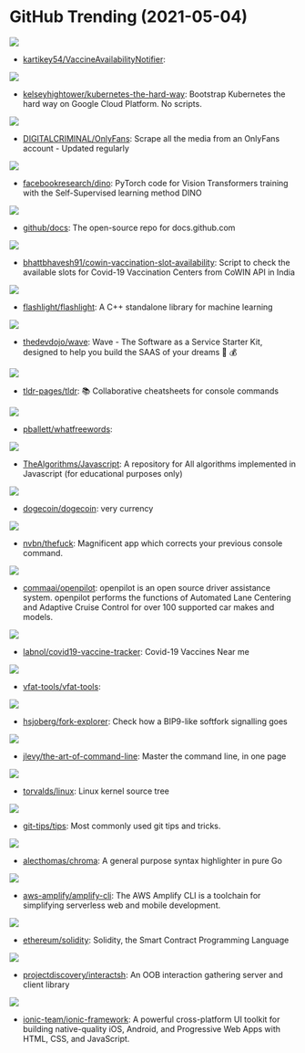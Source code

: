 # GitHub Trending (2021-05-04)

![](https://img.shields.io/badge/JavaScript-New%2074-green?style=flat-square&logo=appveyor)
- [kartikey54/VaccineAvailabilityNotifier](https://github.com/kartikey54/VaccineAvailabilityNotifier): 

![](https://img.shields.io/badge/none-New%20183-green?style=flat-square&logo=appveyor)
- [kelseyhightower/kubernetes-the-hard-way](https://github.com/kelseyhightower/kubernetes-the-hard-way): Bootstrap Kubernetes the hard way on Google Cloud Platform. No scripts.

![](https://img.shields.io/badge/Python-New%20111-green?style=flat-square&logo=appveyor)
- [DIGITALCRIMINAL/OnlyFans](https://github.com/DIGITALCRIMINAL/OnlyFans): Scrape all the media from an OnlyFans account - Updated regularly

![](https://img.shields.io/badge/Python-New%20253-green?style=flat-square&logo=appveyor)
- [facebookresearch/dino](https://github.com/facebookresearch/dino): PyTorch code for Vision Transformers training with the Self-Supervised learning method DINO

![](https://img.shields.io/badge/JavaScript-New%20175-green?style=flat-square&logo=appveyor)
- [github/docs](https://github.com/github/docs): The open-source repo for docs.github.com

![](https://img.shields.io/badge/Jupyter%20Notebook-New%2034-green?style=flat-square&logo=appveyor)
- [bhattbhavesh91/cowin-vaccination-slot-availability](https://github.com/bhattbhavesh91/cowin-vaccination-slot-availability): Script to check the available slots for Covid-19 Vaccination Centers from CoWIN API in India

![](https://img.shields.io/badge/C%2B%2B-New%20115-green?style=flat-square&logo=appveyor)
- [flashlight/flashlight](https://github.com/flashlight/flashlight): A C++ standalone library for machine learning

![](https://img.shields.io/badge/PHP-New%20175-green?style=flat-square&logo=appveyor)
- [thedevdojo/wave](https://github.com/thedevdojo/wave): Wave - The Software as a Service Starter Kit, designed to help you build the SAAS of your dreams 🚀 💰

![](https://img.shields.io/badge/Markdown-New%20146-green?style=flat-square&logo=appveyor)
- [tldr-pages/tldr](https://github.com/tldr-pages/tldr): 📚 Collaborative cheatsheets for console commands

![](https://img.shields.io/badge/HTML-New%2030-green?style=flat-square&logo=appveyor)
- [pballett/whatfreewords](https://github.com/pballett/whatfreewords): 

![](https://img.shields.io/badge/JavaScript-New%20228-green?style=flat-square&logo=appveyor)
- [TheAlgorithms/Javascript](https://github.com/TheAlgorithms/Javascript): A repository for All algorithms implemented in Javascript (for educational purposes only)

![](https://img.shields.io/badge/C%2B%2B-New%20216-green?style=flat-square&logo=appveyor)
- [dogecoin/dogecoin](https://github.com/dogecoin/dogecoin): very currency

![](https://img.shields.io/badge/Python-New%20113-green?style=flat-square&logo=appveyor)
- [nvbn/thefuck](https://github.com/nvbn/thefuck): Magnificent app which corrects your previous console command.

![](https://img.shields.io/badge/C%2B%2B-New%20268-green?style=flat-square&logo=appveyor)
- [commaai/openpilot](https://github.com/commaai/openpilot): openpilot is an open source driver assistance system. openpilot performs the functions of Automated Lane Centering and Adaptive Cruise Control for over 100 supported car makes and models.

![](https://img.shields.io/badge/HTML-New%2011-green?style=flat-square&logo=appveyor)
- [labnol/covid19-vaccine-tracker](https://github.com/labnol/covid19-vaccine-tracker): Covid-19 Vaccines Near me

![](https://img.shields.io/badge/JavaScript-New%2041-green?style=flat-square&logo=appveyor)
- [vfat-tools/vfat-tools](https://github.com/vfat-tools/vfat-tools): 

![](https://img.shields.io/badge/TypeScript-New%205-green?style=flat-square&logo=appveyor)
- [hsjoberg/fork-explorer](https://github.com/hsjoberg/fork-explorer): Check how a BIP9-like softfork signalling goes

![](https://img.shields.io/badge/none-New%20266-green?style=flat-square&logo=appveyor)
- [jlevy/the-art-of-command-line](https://github.com/jlevy/the-art-of-command-line): Master the command line, in one page

![](https://img.shields.io/badge/C-New%20149-green?style=flat-square&logo=appveyor)
- [torvalds/linux](https://github.com/torvalds/linux): Linux kernel source tree

![](https://img.shields.io/badge/JavaScript-New%20114-green?style=flat-square&logo=appveyor)
- [git-tips/tips](https://github.com/git-tips/tips): Most commonly used git tips and tricks.

![](https://img.shields.io/badge/Go-New%2046-green?style=flat-square&logo=appveyor)
- [alecthomas/chroma](https://github.com/alecthomas/chroma): A general purpose syntax highlighter in pure Go

![](https://img.shields.io/badge/TypeScript-New%2023-green?style=flat-square&logo=appveyor)
- [aws-amplify/amplify-cli](https://github.com/aws-amplify/amplify-cli): The AWS Amplify CLI is a toolchain for simplifying serverless web and mobile development.

![](https://img.shields.io/badge/C%2B%2B-New%2055-green?style=flat-square&logo=appveyor)
- [ethereum/solidity](https://github.com/ethereum/solidity): Solidity, the Smart Contract Programming Language

![](https://img.shields.io/badge/Go-New%2060-green?style=flat-square&logo=appveyor)
- [projectdiscovery/interactsh](https://github.com/projectdiscovery/interactsh): An OOB interaction gathering server and client library

![](https://img.shields.io/badge/TypeScript-New%20104-green?style=flat-square&logo=appveyor)
- [ionic-team/ionic-framework](https://github.com/ionic-team/ionic-framework): A powerful cross-platform UI toolkit for building native-quality iOS, Android, and Progressive Web Apps with HTML, CSS, and JavaScript.

